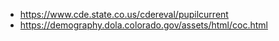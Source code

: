 - <https://www.cde.state.co.us/cdereval/pupilcurrent>
- <https://demography.dola.colorado.gov/assets/html/coc.html>
